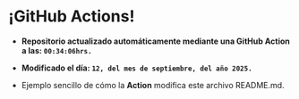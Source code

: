 # ¡GitHub Actions!
* **Repositorio actualizado automáticamente mediante una GitHub Action a las: `00:34:06hrs.`**
* **Modificado el día: `12, del mes de septiembre, del año 2025.`**

* Ejemplo sencillo de cómo la **Action** modifica este archivo README.md.
